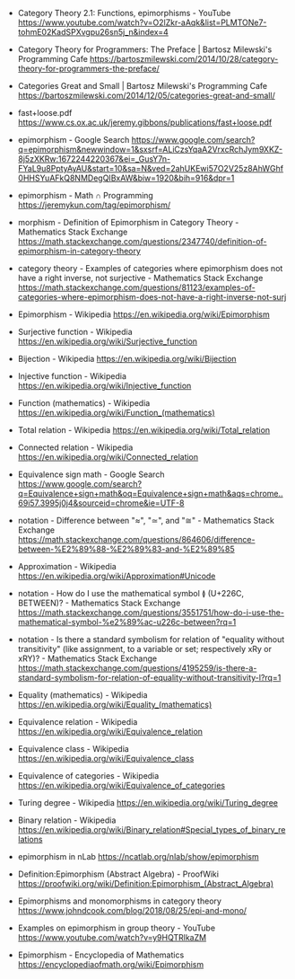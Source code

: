* Category Theory 2.1: Functions, epimorphisms - YouTube
https://www.youtube.com/watch?v=O2lZkr-aAqk&list=PLMTONe7-tohmE02KadSPXvgpu26sn5j_n&index=4

* Category Theory for Programmers: The Preface |   Bartosz Milewski's Programming Cafe
https://bartoszmilewski.com/2014/10/28/category-theory-for-programmers-the-preface/

* Categories Great and Small |   Bartosz Milewski's Programming Cafe
https://bartoszmilewski.com/2014/12/05/categories-great-and-small/

* fast+loose.pdf
https://www.cs.ox.ac.uk/jeremy.gibbons/publications/fast+loose.pdf

* epimorphism - Google Search
https://www.google.com/search?q=epimorphism&newwindow=1&sxsrf=ALiCzsYqaA2VrxcRchJym9XKZ-8j5zXKRw:1672244220367&ei=_GusY7n-FYaL9u8PptyAyAU&start=10&sa=N&ved=2ahUKEwi57O2V25z8AhWGhf0HHSYuAFkQ8NMDegQIBxAW&biw=1920&bih=916&dpr=1

* epimorphism - Math ∩ Programming
https://jeremykun.com/tag/epimorphism/

* morphism - Definition of Epimorphism in Category Theory - Mathematics Stack Exchange
https://math.stackexchange.com/questions/2347740/definition-of-epimorphism-in-category-theory

* category theory - Examples of categories where epimorphism does not have a right inverse, not surjective - Mathematics Stack Exchange
https://math.stackexchange.com/questions/81123/examples-of-categories-where-epimorphism-does-not-have-a-right-inverse-not-surj

* Epimorphism - Wikipedia
https://en.wikipedia.org/wiki/Epimorphism

* Surjective function - Wikipedia
https://en.wikipedia.org/wiki/Surjective_function

* Bijection - Wikipedia
https://en.wikipedia.org/wiki/Bijection

* Injective function - Wikipedia
https://en.wikipedia.org/wiki/Injective_function

* Function (mathematics) - Wikipedia
https://en.wikipedia.org/wiki/Function_(mathematics)

* Total relation - Wikipedia
https://en.wikipedia.org/wiki/Total_relation

* Connected relation - Wikipedia
https://en.wikipedia.org/wiki/Connected_relation

* Equivalence sign math - Google Search
https://www.google.com/search?q=Equivalence+sign+math&oq=Equivalence+sign+math&aqs=chrome..69i57.3995j0j4&sourceid=chrome&ie=UTF-8

* notation - Difference between "≈", "≃", and "≅" - Mathematics Stack Exchange
https://math.stackexchange.com/questions/864606/difference-between-%E2%89%88-%E2%89%83-and-%E2%89%85

* Approximation - Wikipedia
https://en.wikipedia.org/wiki/Approximation#Unicode

* notation - How do I use the mathematical symbol ≬ (U+226C, BETWEEN)? - Mathematics Stack Exchange
https://math.stackexchange.com/questions/3551751/how-do-i-use-the-mathematical-symbol-%e2%89%ac-u226c-between?rq=1

* notation - Is there a standard symbolism for relation of "equality without transitivity" (like assignment, to a variable or set; respectively xRy or xRY)? - Mathematics Stack Exchange
https://math.stackexchange.com/questions/4195259/is-there-a-standard-symbolism-for-relation-of-equality-without-transitivity-l?rq=1

* Equality (mathematics) - Wikipedia
https://en.wikipedia.org/wiki/Equality_(mathematics)

* Equivalence relation - Wikipedia
https://en.wikipedia.org/wiki/Equivalence_relation

* Equivalence class - Wikipedia
https://en.wikipedia.org/wiki/Equivalence_class

* Equivalence of categories - Wikipedia
https://en.wikipedia.org/wiki/Equivalence_of_categories

* Turing degree - Wikipedia
https://en.wikipedia.org/wiki/Turing_degree

* Binary relation - Wikipedia
https://en.wikipedia.org/wiki/Binary_relation#Special_types_of_binary_relations

* epimorphism in nLab
https://ncatlab.org/nlab/show/epimorphism

* Definition:Epimorphism (Abstract Algebra) - ProofWiki
https://proofwiki.org/wiki/Definition:Epimorphism_(Abstract_Algebra)

* Epimorphisms and monomorphisms in category theory
https://www.johndcook.com/blog/2018/08/25/epi-and-mono/

* Examples on epimorphism in group theory - YouTube
https://www.youtube.com/watch?v=y9HQTRlkaZM

* Epimorphism - Encyclopedia of Mathematics
https://encyclopediaofmath.org/wiki/Epimorphism
